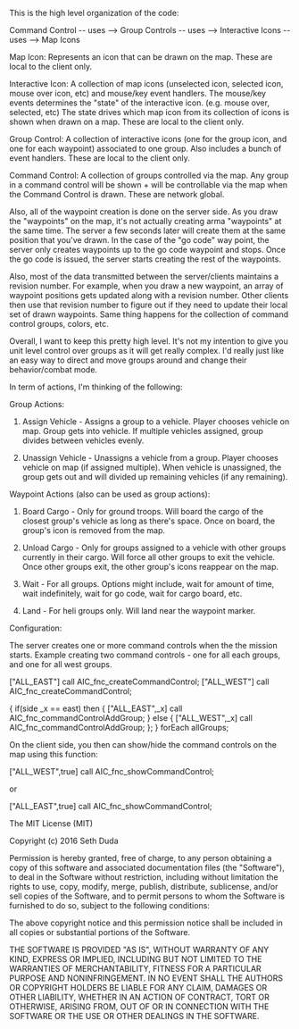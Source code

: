 This is the high level organization of the code:

Command Control -- uses --> Group Controls -- uses --> Interactive Icons -- uses --> Map Icons

Map Icon: Represents an icon that can be drawn on the map. These are local to the client only.

Interactive Icon: A collection of map icons (unselected icon, selected icon, mouse over icon, etc) and mouse/key event handlers. The mouse/key events determines the "state" of the interactive icon. (e.g. mouse over, selected, etc) The state drives which map icon from its collection of icons is shown when drawn on a map. These are local to the client only.

Group Control: A collection of interactive icons (one for the group icon, and one for each waypoint) associated to one group. Also includes a bunch of event handlers. These are local to the client only.

Command Control: A collection of groups controlled via the map. Any group in a command control will be shown + will be controllable via the map when the Command Control is drawn. These are network global.

Also, all of the waypoint creation is done on the server side. As you draw the "waypoints" on the map, it's not actually creating arma "waypoints" at the same time. The server a few seconds later will create them at the same position that you've drawn. In the case of the "go code" way point, the server only creates waypoints up to the go code waypoint and stops. Once the go code is issued, the server starts creating the rest of the waypoints.

Also, most of the data transmitted between the server/clients maintains a revision number. For example, when you draw a new waypoint, an array of waypoint positions gets updated along with a revision number. Other clients then use that revision number to figure out if they need to update their local set of drawn waypoints. Same thing happens for the collection of command control groups, colors, etc.

Overall, I want to keep this pretty high level. It's not my intention to give you unit level control over groups as it will get really complex. I'd really just like an easy way to direct and move groups around and change their behavior/combat mode.

In term of actions, I'm thinking of the following:

Group Actions:

1. Assign Vehicle - Assigns a group to a vehicle. Player chooses vehicle on map. Group gets into vehicle. If multiple vehicles assigned, group divides between vehicles evenly.

2. Unassign Vehicle - Unassigns a vehicle from a group. Player chooses vehicle on map (if assigned multiple). When vehicle is unassigned, the group gets out and will divided up remaining vehicles (if any remaining).

Waypoint Actions (also can be used as group actions):

1. Board Cargo - Only for ground troops. Will board the cargo of the closest group's vehicle as long as there's space. Once on board, the group's icon is removed from the map.

2. Unload Cargo - Only for groups assigned to a vehicle with other groups currently in their cargo. Will force all other groups to exit the vehicle. Once other groups exit, the other group's icons reappear on the map.

3. Wait - For all groups. Options might include, wait for amount of time, wait indefinitely, wait for go code, wait for cargo board, etc.

4. Land - For heli groups only. Will land near the waypoint marker.

Configuration:

The server creates one or more command controls when the the mission starts. Example creating two command controls - one for all each groups, and one for all west groups.

["ALL_EAST"] call AIC_fnc_createCommandControl;
["ALL_WEST"] call AIC_fnc_createCommandControl;

{
if(side _x == east) then {
["ALL_EAST",_x] call AIC_fnc_commandControlAddGroup;
} else {
["ALL_WEST",_x] call AIC_fnc_commandControlAddGroup;
};
} forEach allGroups;

On the client side, you then can show/hide the command controls on the map using this function:

["ALL_WEST",true] call AIC_fnc_showCommandControl;

or

["ALL_EAST",true] call AIC_fnc_showCommandControl;


The MIT License (MIT)

Copyright (c) 2016 Seth Duda

Permission is hereby granted, free of charge, to any person obtaining a copy
of this software and associated documentation files (the "Software"), to deal
in the Software without restriction, including without limitation the rights
to use, copy, modify, merge, publish, distribute, sublicense, and/or sell
copies of the Software, and to permit persons to whom the Software is
furnished to do so, subject to the following conditions:

The above copyright notice and this permission notice shall be included in all
copies or substantial portions of the Software.

THE SOFTWARE IS PROVIDED "AS IS", WITHOUT WARRANTY OF ANY KIND, EXPRESS OR
IMPLIED, INCLUDING BUT NOT LIMITED TO THE WARRANTIES OF MERCHANTABILITY,
FITNESS FOR A PARTICULAR PURPOSE AND NONINFRINGEMENT. IN NO EVENT SHALL THE
AUTHORS OR COPYRIGHT HOLDERS BE LIABLE FOR ANY CLAIM, DAMAGES OR OTHER
LIABILITY, WHETHER IN AN ACTION OF CONTRACT, TORT OR OTHERWISE, ARISING FROM,
OUT OF OR IN CONNECTION WITH THE SOFTWARE OR THE USE OR OTHER DEALINGS IN THE
SOFTWARE.
